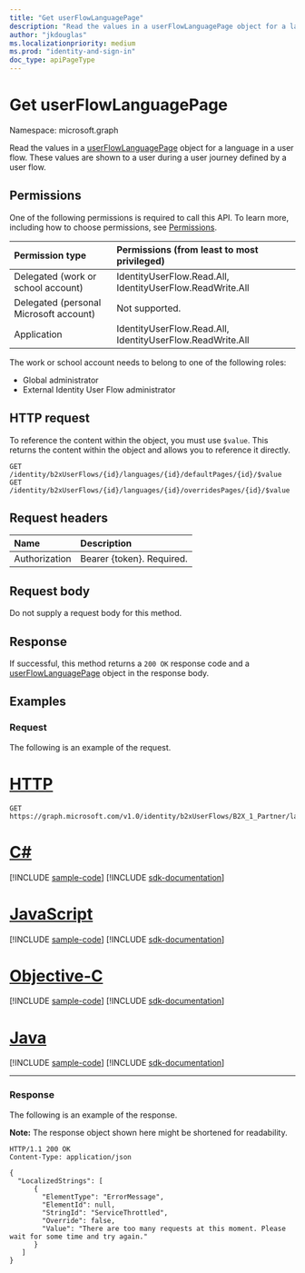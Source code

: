 ```yaml
---
title: "Get userFlowLanguagePage"
description: "Read the values in a userFlowLanguagePage object for a language in a user flow."
author: "jkdouglas"
ms.localizationpriority: medium
ms.prod: "identity-and-sign-in"
doc_type: apiPageType
---
```


# Get userFlowLanguagePage

Namespace: microsoft.graph

Read the values in a [userFlowLanguagePage](../resources/userflowlanguagepage.md) object for a language in a user flow. These values are shown to a user during a user journey defined by a user flow.

## Permissions

One of the following permissions is required to call this API. To learn more, including how to choose permissions, see [Permissions](/graph/permissions-reference).

|Permission type      | Permissions (from least to most privileged)              |
|:--------------------|:---------------------------------------------------------|
|Delegated (work or school account)|IdentityUserFlow.Read.All, IdentityUserFlow.ReadWrite.All|
|Delegated (personal Microsoft account)| Not supported.|
|Application|IdentityUserFlow.Read.All, IdentityUserFlow.ReadWrite.All|

The work or school account needs to belong to one of the following roles:

* Global administrator
* External Identity User Flow administrator

## HTTP request

To reference the content within the object, you must use `$value`. This returns the content within the object and allows you to reference it directly.

<!-- {
  "blockType": "ignored"
}
-->

``` http
GET /identity/b2xUserFlows/{id}/languages/{id}/defaultPages/{id}/$value
GET /identity/b2xUserFlows/{id}/languages/{id}/overridesPages/{id}/$value
```

## Request headers

|Name|Description|
|:---|:---|
|Authorization|Bearer {token}. Required.|

## Request body

Do not supply a request body for this method.

## Response

If successful, this method returns a `200 OK` response code and a [userFlowLanguagePage](../resources/userflowlanguagepage.md) object in the response body.

## Examples

### Request

The following is an example of the request.


# [HTTP](#tab/http)
<!-- {
  "blockType": "request",
  "name": "get_userflowlanguagepage_3"
}
-->

``` http
GET https://graph.microsoft.com/v1.0/identity/b2xUserFlows/B2X_1_Partner/languages/en/defaultPages/idpselections/$value
```
# [C#](#tab/csharp)
[!INCLUDE [sample-code](../includes/snippets/csharp/get-userflowlanguagepage-3-csharp-snippets.md)]
[!INCLUDE [sdk-documentation](../includes/snippets/snippets-sdk-documentation-link.md)]

# [JavaScript](#tab/javascript)
[!INCLUDE [sample-code](../includes/snippets/javascript/get-userflowlanguagepage-3-javascript-snippets.md)]
[!INCLUDE [sdk-documentation](../includes/snippets/snippets-sdk-documentation-link.md)]

# [Objective-C](#tab/objc)
[!INCLUDE [sample-code](../includes/snippets/objc/get-userflowlanguagepage-3-objc-snippets.md)]
[!INCLUDE [sdk-documentation](../includes/snippets/snippets-sdk-documentation-link.md)]

# [Java](#tab/java)
[!INCLUDE [sample-code](../includes/snippets/java/get-userflowlanguagepage-3-java-snippets.md)]
[!INCLUDE [sdk-documentation](../includes/snippets/snippets-sdk-documentation-link.md)]

---


### Response

The following is an example of the response.

**Note:** The response object shown here might be shortened for readability.
<!-- {
  "blockType": "response",
  "truncated": true,
  "@odata.type": "microsoft.graph.userFlowLanguagePage"
}
-->

``` http
HTTP/1.1 200 OK
Content-Type: application/json

{
  "LocalizedStrings": [
      {
        "ElementType": "ErrorMessage",
        "ElementId": null,
        "StringId": "ServiceThrottled",
        "Override": false,
        "Value": "There are too many requests at this moment. Please wait for some time and try again."
      }
   ]
}
```
